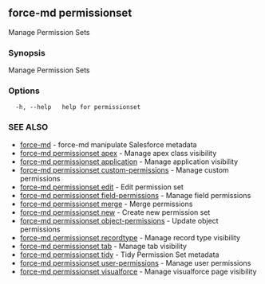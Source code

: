 ## force-md permissionset

Manage Permission Sets

### Synopsis

Manage Permission Sets

### Options

```
  -h, --help   help for permissionset
```

### SEE ALSO

* [force-md](force-md.md)	 - force-md manipulate Salesforce metadata
* [force-md permissionset apex](force-md_permissionset_apex.md)	 - Manage apex class visibility
* [force-md permissionset application](force-md_permissionset_application.md)	 - Manage application visibility
* [force-md permissionset custom-permissions](force-md_permissionset_custom-permissions.md)	 - Manage custom permissions
* [force-md permissionset edit](force-md_permissionset_edit.md)	 - Edit permission set
* [force-md permissionset field-permissions](force-md_permissionset_field-permissions.md)	 - Manage field permissions
* [force-md permissionset merge](force-md_permissionset_merge.md)	 - Merge permissions
* [force-md permissionset new](force-md_permissionset_new.md)	 - Create new permission set
* [force-md permissionset object-permissions](force-md_permissionset_object-permissions.md)	 - Update object permissions
* [force-md permissionset recordtype](force-md_permissionset_recordtype.md)	 - Manage record type visibility
* [force-md permissionset tab](force-md_permissionset_tab.md)	 - Manage tab visibility
* [force-md permissionset tidy](force-md_permissionset_tidy.md)	 - Tidy Permission Set metadata
* [force-md permissionset user-permissions](force-md_permissionset_user-permissions.md)	 - Manage user permissions
* [force-md permissionset visualforce](force-md_permissionset_visualforce.md)	 - Manage visualforce page visibility

